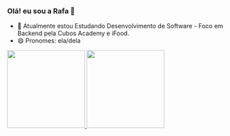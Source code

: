 ### Olá! eu sou a Rafa 👋

- 📝 Atualmente estou Estudando Desenvolvimento de Software - Foco em Backend pela Cubos Academy e iFood.
- 😄 Pronomes: ela/dela
  
<div>
  <a href="https://github.com/rafaelle-criistine">
  <img height="180em" src="https://github-readme-stats.vercel.app/api?username=rafaelle-criistine&show_icons=true&theme=onedark&include_all_commits=true&count_private=true/">
  <img height="180em" src= "https://github-readme-stats.vercel.app/api/top-langs/?username=rafaelle-criistine&layout=compact&langs_count=16&theme=onedark">
</div>

